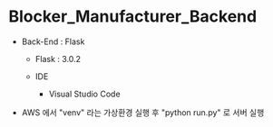 # Blocker_Manufacturer_Backend

- Back-End : Flask
  - Flask : 3.0.2

  - IDE
    - Visual Studio Code

* AWS 에서 "venv" 라는 가상환경 실행 후 "python run.py" 로 서버 실행